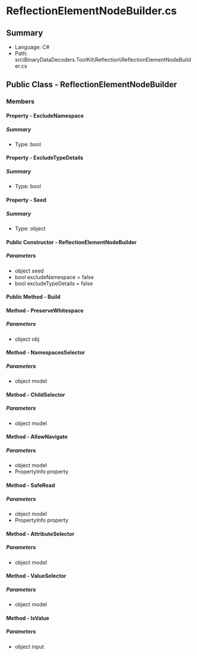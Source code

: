 ﻿# ReflectionElementNodeBuilder.cs

## Summary

* Language: C#
* Path: src\BinaryDataDecoders.ToolKit\Reflection\ReflectionElementNodeBuilder.cs

## Public Class - ReflectionElementNodeBuilder

### Members

#### Property - ExcludeNamespace

##### Summary

 * Type: bool 

#### Property - ExcludeTypeDetails

##### Summary

 * Type: bool 

#### Property - Seed

##### Summary

 * Type: object 

#### Public Constructor - ReflectionElementNodeBuilder

#####  Parameters

 - object seed 
 - bool excludeNamespace = false 
 - bool excludeTypeDetails = false 

#### Public Method - Build


#### Method - PreserveWhitespace

#####  Parameters

 - object obj 

#### Method - NamespacesSelector

#####  Parameters

 - object model 

#### Method - ChildSelector

#####  Parameters

 - object model 

#### Method - AllowNavigate

#####  Parameters

 - object model 
 - PropertyInfo property 

#### Method - SafeRead

#####  Parameters

 - object model 
 - PropertyInfo property 

#### Method - AttributeSelector

#####  Parameters

 - object model 

#### Method - ValueSelector

#####  Parameters

 - object model 

#### Method - IsValue

#####  Parameters

 - object input 


